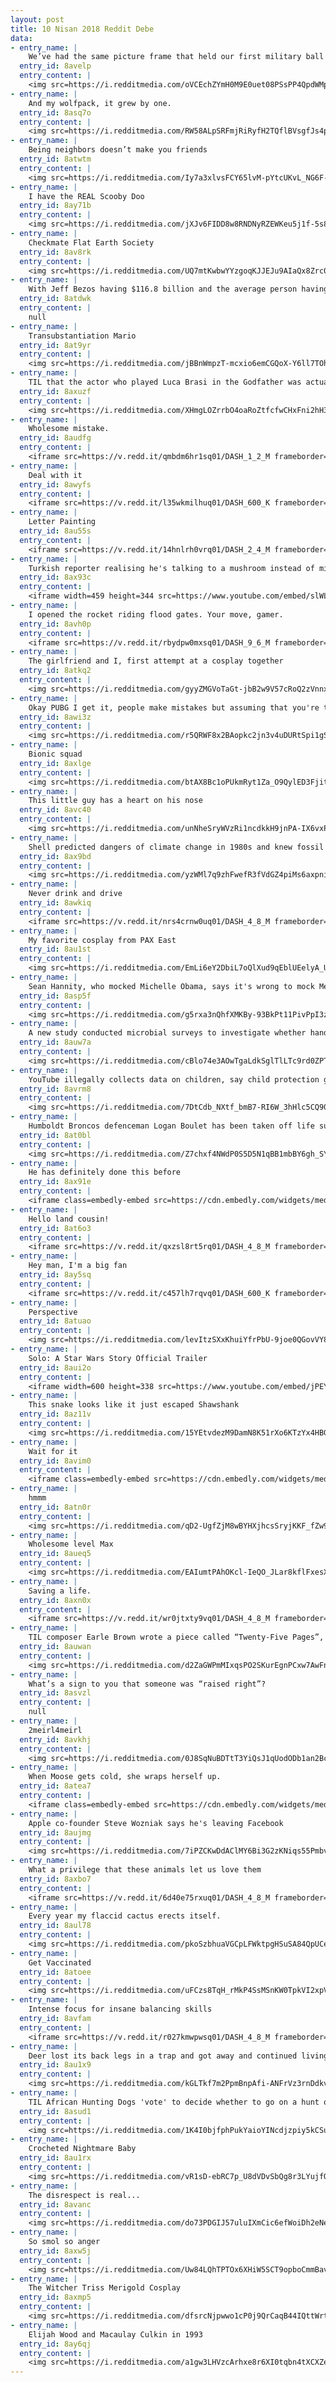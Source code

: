 ```yaml
---
layout: post
title: 10 Nisan 2018 Reddit Debe
data:
- entry_name: |
    We’ve had the same picture frame that held our first military ball (cir. 2001) picture and now it holds our last (Feb. 2018).
  entry_id: 8avelp
  entry_content: |
    <img src=https://i.redditmedia.com/oVCEchZYmH0M9E0uet08PSsPP4QpdWMpZ7qeqLtDunQ.jpg?s=f10dd066c9b28f261f0670c226b09044 frameborder=0>
- entry_name: |
    And my wolfpack, it grew by one.
  entry_id: 8asq7o
  entry_content: |
    <img src=https://i.redditmedia.com/RW58ALpSRFmjRiRyfH2TQflBVsgfJs4p_J_UkGXUYWo.jpg?s=90e5f309a30976d7477d1353aa14f914 frameborder=0>
- entry_name: |
    Being neighbors doesn’t make you friends
  entry_id: 8atwtm
  entry_content: |
    <img src=https://i.redditmedia.com/Iy7a3xlvsFCY65lvM-pYtcUKvL_NG6F-SK998yUFWfI.jpg?s=c20a9223dbf1f1c8bc0003979bed5035 frameborder=0>
- entry_name: |
    I have the REAL Scooby Doo
  entry_id: 8ay71b
  entry_content: |
    <img src=https://i.redditmedia.com/jXJv6FIDD8w8RNDNyRZEWKeu5j1f-5s8kNvZVD7g_x4.jpg?s=233c54ed8c99ca32b94df71a5e21e70f frameborder=0>
- entry_name: |
    Checkmate Flat Earth Society
  entry_id: 8av8rk
  entry_content: |
    <img src=https://i.redditmedia.com/UQ7mtKwbwYYzgoqKJJEJu9AIaQx8Zrc02Z8UJ86LtWA.jpg?s=97ac443654a3cf2b61b90d132f59a18c frameborder=0>
- entry_name: |
    With Jeff Bezos having $116.8 billion and the average person having 100 billion brain cells, Jeff Bezos literally has more money than sense.
  entry_id: 8atdwk
  entry_content: |
    null
- entry_name: |
    Transubstantiation Mario
  entry_id: 8at9yr
  entry_content: |
    <img src=https://i.redditmedia.com/jBBnWmpzT-mcxio6emCGQoX-Y6ll7TOhGc9QFBqszt4.jpg?s=1d5b2381e047c7789fe3414b25c4dff4 frameborder=0>
- entry_name: |
    TIL that the actor who played Luca Brasi in the Godfather was actually a member of the Colombo crime family sent to monitor the set. Coppola cast him, but due to his nerves, he kept making mistakes and repeating his lines to himself. This was then incorporated into the film as a character trait.
  entry_id: 8axuzf
  entry_content: |
    <img src=https://i.redditmedia.com/XHmgLOZrrbO4oaRoZtfcfwCHxFni2hH3onIlEapCmw4.jpg?s=c84a86daa6da878aa1159c608d4830d0 frameborder=0>
- entry_name: |
    Wholesome mistake.
  entry_id: 8audfg
  entry_content: |
    <iframe src=https://v.redd.it/qmbdm6hr1sq01/DASH_1_2_M frameborder=0></iframe>
- entry_name: |
    Deal with it
  entry_id: 8awyfs
  entry_content: |
    <iframe src=https://v.redd.it/l35wkmilhuq01/DASH_600_K frameborder=0></iframe>
- entry_name: |
    Letter Painting
  entry_id: 8au55s
  entry_content: |
    <iframe src=https://v.redd.it/14hnlrh0vrq01/DASH_2_4_M frameborder=0></iframe>
- entry_name: |
    Turkish reporter realising he's talking to a mushroom instead of microphone is the best thing I've watched this week
  entry_id: 8ax93c
  entry_content: |
    <iframe width=459 height=344 src=https://www.youtube.com/embed/slWLa82XdBs?feature=oembed&enablejsapi=1&enablejsapi=1&enablejsapi=1 frameborder=0 allow=autoplay; encrypted-media allowfullscreen></iframe>
- entry_name: |
    I opened the rocket riding flood gates. Your move, gamer.
  entry_id: 8avh0p
  entry_content: |
    <iframe src=https://v.redd.it/rbydpw0mxsq01/DASH_9_6_M frameborder=0></iframe>
- entry_name: |
    The girlfriend and I, first attempt at a cosplay together
  entry_id: 8atkq2
  entry_content: |
    <img src=https://i.redditmedia.com/gyyZMGVoTaGt-jbB2w9V57cRoQ2zVnnx0LVlwhStASM.jpg?s=6bebaaf081045c90c04e0026d4668129 frameborder=0>
- entry_name: |
    Okay PUBG I get it, people make mistakes but assuming that you're the first shooter game to conceive the use of a frying pan as a melee combat weapon is outright wrong and stupid.
  entry_id: 8awi3z
  entry_content: |
    <img src=https://i.redditmedia.com/r5QRWF8x2BAopkc2jn3v4uDURtSpi1gSwVrYuld2594.png?s=4318299ad4a54c4911a83172f5e73c0e frameborder=0>
- entry_name: |
    Bionic squad
  entry_id: 8axlge
  entry_content: |
    <img src=https://i.redditmedia.com/btAX8Bc1oPUkmRyt1Za_O9QylED3FjitAsCtDcUF6KU.jpg?s=0b36af60722506142392671d9cfc56a3 frameborder=0>
- entry_name: |
    This little guy has a heart on his nose
  entry_id: 8avc40
  entry_content: |
    <img src=https://i.redditmedia.com/unNheSryWVzRi1ncdkkH9jnPA-IX6vxP3xOvDK3QXeo.jpg?s=b5a83542e28efc9123f9e580bc3e02c1 frameborder=0>
- entry_name: |
    Shell predicted dangers of climate change in 1980s and knew fossil fuel industry was responsible: Authors of confidential documents envisage changes to sea level and weather ‘larger than any that have occurred over the past 12,000 years’.
  entry_id: 8ax9bd
  entry_content: |
    <img src=https://i.redditmedia.com/yzWMl7q9zhFwefR3fVdGZ4piMs6axpnibDpUwdqO2GE.jpg?s=3e3b07986ca13afb759ac5389ce29b42 frameborder=0>
- entry_name: |
    Never drink and drive
  entry_id: 8awkiq
  entry_content: |
    <iframe src=https://v.redd.it/nrs4crnw0uq01/DASH_4_8_M frameborder=0></iframe>
- entry_name: |
    My favorite cosplay from PAX East
  entry_id: 8au1st
  entry_content: |
    <img src=https://i.redditmedia.com/EmLi6eY2DbiL7oQlXud9qEblUEelyA_UTXxfX_jJos8.jpg?s=f59e1b2aabb9632fd56ec6a3ae826f31 frameborder=0>
- entry_name: |
    Sean Hannity, who mocked Michelle Obama, says it's wrong to mock Melania Trump
  entry_id: 8asp5f
  entry_content: |
    <img src=https://i.redditmedia.com/g5rxa3nQhfXMKBy-93BkPt11PivPpI3zPji_jWSeZLo.jpg?s=fd1b7a37e14550deac216ba31368fa48 frameborder=0>
- entry_name: |
    A new study conducted microbial surveys to investigate whether hand-dryers were sucking in potentially infectious microbes and then spraying them all over everything, as had been observed in earlier studies. They were.
  entry_id: 8auw7a
  entry_content: |
    <img src=https://i.redditmedia.com/cBlo74e3AOwTgaLdkSglTlLTc9rd0ZPTRtcMt1xQnHk.jpg?s=79caced8d8c0fe96918d8b516ec9c983 frameborder=0>
- entry_name: |
    YouTube illegally collects data on children, say child protection groups
  entry_id: 8avrm8
  entry_content: |
    <img src=https://i.redditmedia.com/7DtCdb_NXtf_bmB7-RI6W_3hHlc5CQ90q4-byaWtShU.jpg?s=a08ff4eaa68f5d98bb2033ec7bc05daa frameborder=0>
- entry_name: |
    Humboldt Broncos defenceman Logan Boulet has been taken off life support. His organs will be donated and he will help save the lives of six others. R.I.P. Logan
  entry_id: 8at0bl
  entry_content: |
    <img src=https://i.redditmedia.com/Z7chxf4NWdP0S5D5N1qBB1mbBY6gh_SYXigFmMqkJFA.jpg?s=dd3b86c2683ae3d141a14f5372bdea71 frameborder=0>
- entry_name: |
    He has definitely done this before
  entry_id: 8ax91e
  entry_content: |
    <iframe class=embedly-embed src=https://cdn.embedly.com/widgets/media.html?src=https%3A%2F%2Fgfycat.com%2Fifr%2FDimpledDecisiveAmphiuma&url=https%3A%2F%2Fgfycat.com%2FDimpledDecisiveAmphiuma&image=https%3A%2F%2Fthumbs.gfycat.com%2FDimpledDecisiveAmphiuma-size_restricted.gif&key=522baf40bd3911e08d854040d3dc5c07&type=text%2Fhtml&schema=gfycat width=400 height=220 scrolling=no frameborder=0 allowfullscreen></iframe>
- entry_name: |
    Hello land cousin!
  entry_id: 8at6o3
  entry_content: |
    <iframe src=https://v.redd.it/qxzsl8rt5rq01/DASH_4_8_M frameborder=0></iframe>
- entry_name: |
    Hey man, I'm a big fan
  entry_id: 8ay5sq
  entry_content: |
    <iframe src=https://v.redd.it/c457lh7rqvq01/DASH_600_K frameborder=0></iframe>
- entry_name: |
    Perspective
  entry_id: 8atuao
  entry_content: |
    <img src=https://i.redditmedia.com/levItzSXxKhuiYfrPbU-9joe0QGovVY8Y26643d9wiY.jpg?s=06f20faf34329007c3b29e6b8bc61d99 frameborder=0>
- entry_name: |
    Solo: A Star Wars Story Official Trailer
  entry_id: 8aui2o
  entry_content: |
    <iframe width=600 height=338 src=https://www.youtube.com/embed/jPEYpryMp2s?feature=oembed&enablejsapi=1&enablejsapi=1&enablejsapi=1 frameborder=0 allow=autoplay; encrypted-media allowfullscreen></iframe>
- entry_name: |
    This snake looks like it just escaped Shawshank
  entry_id: 8az11v
  entry_content: |
    <img src=https://i.redditmedia.com/15YEtvdezM9DamN8K51rXo6KTzYx4HBGqSVpCkpNnYA.jpg?s=b3da6a73109456e5bc1e38fc3b8f19de frameborder=0>
- entry_name: |
    Wait for it
  entry_id: 8avim0
  entry_content: |
    <iframe class=embedly-embed src=https://cdn.embedly.com/widgets/media.html?src=https%3A%2F%2Fgfycat.com%2Fifr%2FCandidPointedApisdorsatalaboriosa&url=https%3A%2F%2Fgfycat.com%2FCandidPointedApisdorsatalaboriosa&image=https%3A%2F%2Fthumbs.gfycat.com%2FCandidPointedApisdorsatalaboriosa-size_restricted.gif&key=522baf40bd3911e08d854040d3dc5c07&type=text%2Fhtml&schema=gfycat width=288 height=360 scrolling=no frameborder=0 allowfullscreen></iframe>
- entry_name: |
    hmmm
  entry_id: 8atn0r
  entry_content: |
    <img src=https://i.redditmedia.com/qD2-UgfZjM8wBYHXjhcsSryjKKF_fZw9IUvQoMidv3w.jpg?s=66f2d986ab64066581862299e9dba2e5 frameborder=0>
- entry_name: |
    Wholesome level Max
  entry_id: 8aueq5
  entry_content: |
    <img src=https://i.redditmedia.com/EAIumtPAhOKcl-IeQO_JLar8kflFxesXhjUIUG84ho0.jpg?s=07d0bcbb36b7dc57de214381a110ff7e frameborder=0>
- entry_name: |
    Saving a life.
  entry_id: 8axn0x
  entry_content: |
    <iframe src=https://v.redd.it/wr0jtxty9vq01/DASH_4_8_M frameborder=0></iframe>
- entry_name: |
    TIL composer Earle Brown wrote a piece called “Twenty-Five Pages”, which consists of 25 un-numbered pages that can be played in any order, either side up, and each line read as treble or bass clef. It can be played by any number of pianos up to 25.
  entry_id: 8auwan
  entry_content: |
    <img src=https://i.redditmedia.com/d2ZaGWPmMIxqsPO2SKurEgnPCxw7AwFn4iWZ4UlUrXY.jpg?s=6fe47da7cb4947bdd5edfd8e3d0230da frameborder=0>
- entry_name: |
    What’s a sign to you that someone was “raised right”?
  entry_id: 8asvzl
  entry_content: |
    null
- entry_name: |
    2meirl4meirl
  entry_id: 8avkhj
  entry_content: |
    <img src=https://i.redditmedia.com/0J8SqNuBDTtT3YiQsJ1qUodODb1an2BckB0_zES8dmQ.jpg?s=58fa057ad42e167c7b77bca354810c82 frameborder=0>
- entry_name: |
    When Moose gets cold, she wraps herself up.
  entry_id: 8atea7
  entry_content: |
    <iframe class=embedly-embed src=https://cdn.embedly.com/widgets/media.html?src=https%3A%2F%2Fgfycat.com%2Fifr%2FSizzlingCooperativeBlacklab&url=https%3A%2F%2Fgfycat.com%2FSizzlingCooperativeBlacklab&image=https%3A%2F%2Fthumbs.gfycat.com%2FSizzlingCooperativeBlacklab-size_restricted.gif&key=2aa3c4d5f3de4f5b9120b660ad850dc9&type=text%2Fhtml&schema=gfycat width=600 height=1067 scrolling=no frameborder=0 allowfullscreen></iframe>
- entry_name: |
    Apple co-founder Steve Wozniak says he's leaving Facebook
  entry_id: 8aujmg
  entry_content: |
    <img src=https://i.redditmedia.com/7iPZCKwDdAClMY6Bi3G2zKNiqs55PmbviBn9XUppR9o.jpg?s=2354739d1830b2157fb446763f6d85e1 frameborder=0>
- entry_name: |
    What a privilege that these animals let us love them
  entry_id: 8axbo7
  entry_content: |
    <iframe src=https://v.redd.it/6d40e75rxuq01/DASH_4_8_M frameborder=0></iframe>
- entry_name: |
    Every year my flaccid cactus erects itself.
  entry_id: 8aul78
  entry_content: |
    <img src=https://i.redditmedia.com/pkoSzbhuaVGCpLFWktpgHSuSA84QpUCet_XXgYIsB6M.jpg?s=c64a8777df0cf3f4674b262272571b07 frameborder=0>
- entry_name: |
    Get Vaccinated
  entry_id: 8atoee
  entry_content: |
    <img src=https://i.redditmedia.com/uFCzs8TqH_rMkP4SsMSnKW0TpkVI2xpVaOv9hgRhj-k.jpg?s=47b827f7c3b824fd62716144f33c6017 frameborder=0>
- entry_name: |
    Intense focus for insane balancing skills
  entry_id: 8avfam
  entry_content: |
    <iframe src=https://v.redd.it/r027kmwpwsq01/DASH_4_8_M frameborder=0></iframe>
- entry_name: |
    Deer lost its back legs in a trap and got away and continued living with just bone nubs...beast
  entry_id: 8au1x9
  entry_content: |
    <img src=https://i.redditmedia.com/kGLTkf7m2PpmBnpAfi-ANFrVz3rnDdkv1AVVgu17MS8.jpg?s=8f9fd631a530c4516734bb4a2acd6aa3 frameborder=0>
- entry_name: |
    TIL African Hunting Dogs 'vote' to decide whether to go on a hunt or not. The most important animals in the pack need only garner around 3 votes; the lesser dogs need about 10
  entry_id: 8asud1
  entry_content: |
    <img src=https://i.redditmedia.com/1K4I0bjfphPukYaioYINcdjzpiy5kCSun3Hs2YIyTb4.jpg?s=efca3556cf7cf8db1fc13589bc5ccc99 frameborder=0>
- entry_name: |
    Crocheted Nightmare Baby
  entry_id: 8au1rx
  entry_content: |
    <img src=https://i.redditmedia.com/vR1sD-ebRC7p_U8dVDvSbQg8r3LYujfQdbGvYWR6VrE.jpg?s=f7722490d6e4a01223a4987c3d8037fb frameborder=0>
- entry_name: |
    The disrespect is real...
  entry_id: 8avanc
  entry_content: |
    <img src=https://i.redditmedia.com/do73PDGIJ57uluIXmCic6efWoiDh2eNeEjujOcYJofw.jpg?s=aa0c560b97b6b0ee0299307d4ce4a7df frameborder=0>
- entry_name: |
    So smol so anger
  entry_id: 8axw5j
  entry_content: |
    <img src=https://i.redditmedia.com/Uw84LQhTPTOx6XHiW5SCT9opboCmmBavGG1EfAifao4.jpg?s=2cafe0a8932170c748f6e786b0ea5e50 frameborder=0>
- entry_name: |
    The Witcher Triss Merigold Cosplay
  entry_id: 8axmp5
  entry_content: |
    <img src=https://i.redditmedia.com/dfsrcNjpwwo1cP0j9QrCaqB44IQttWrtK9TdoByH2ks.jpg?s=e78514e258abb9b83bf95eeef8e9b165 frameborder=0>
- entry_name: |
    Elijah Wood and Macaulay Culkin in 1993
  entry_id: 8ay6qj
  entry_content: |
    <img src=https://i.redditmedia.com/a1gw3LHVzcArhxe8r6XI0tqbn4tXCXZeLpRXBBg3HiQ.png?s=9471a0859e74b6fa614b3d6548196c21 frameborder=0>
---
```

